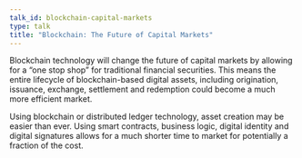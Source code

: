 ```yaml
---
talk_id: blockchain-capital-markets
type: talk
title: "Blockchain: The Future of Capital Markets"
---
```


Blockchain technology will change the future of capital markets by allowing for a “one stop shop” for traditional financial securities. This means the entire lifecycle of blockchain-based digital assets, including origination, issuance, exchange, settlement and redemption could become a much more efficient market.

Using blockchain or distributed ledger technology, asset creation may be easier than ever. Using smart contracts, business logic, digital identity and digital signatures allows for a much shorter time to market for potentially a fraction of the cost.
